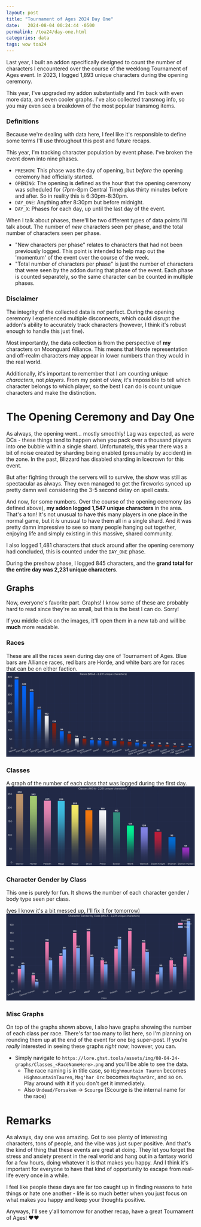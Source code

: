 ```yaml
---
layout: post
title: "Tournament of Ages 2024 Day One"
date:   2024-08-04 00:24:44 -0500
permalink: /toa24/day-one.html
categories: data
tags: wow toa24
---
```


Last year, I built an addon specifically designed to count the number of characters I encountered over the course of the weeklong Tournament of Ages event. In 2023, I logged 1,893 unique characters during the opening ceremony.

This year, I've upgraded my addon substantially and I'm back with even more data, and even cooler graphs. I've also collected transmog info, so you may even see a breakdown of the most popular transmog items.

### Definitions
Because we're dealing with data here, I feel like it's responsible to define some terms I'll use throughout this post and future recaps.

This year, I'm tracking character population by event phase. I've broken the event down into nine phases.
- `PRESHOW`: This phase was the day of opening, but *before* the opening ceremony had officially started.
- `OPENING`: The opening is defined as the hour that the opening ceremony was scheduled for (7pm-8pm Central Time) plus thirty minutes before and after. So in reality this is 6:30pm-8:30pm.
- `DAY_ONE`: Anything after 8:30pm but before midnight.
- `DAY_X`: Phases for each day, up until the last day of the event.

When I talk about phases, there'll be two different types of data points I'll talk about. The number of *new* characters seen per phase, and the total number of characters seen per phase.
- "New characters per phase" relates to characters that had not been previously logged. This point is intended to help map out the 'momentum' of the event over the course of the week.
- "Total number of characters per phase" is just the number of characters that were seen by the addon during that phase of the event. Each phase is counted separately, so the same character can be counted in multiple phases.

### Disclaimer
The integrity of the collected data is *not* perfect. During the opening ceremony I experienced multiple disconnects, which could disrupt the addon's ability to accurately track characters (however, I think it's robust enough to handle this just fine).

Most importantly, the data collection is from the perspective of **my** characters on Moonguard Alliance. This means that Horde representation and off-realm characters may appear in lower numbers than they would in the real world.

Additionally, it's important to remember that I am counting unique *characters*, not *players*. From my point of view, it's impossible to tell which character belongs to which player, so the best I can do is count unique characters and make the distinction.

# The Opening Ceremony and Day One
As always, the opening went... mostly smoothly! Lag was expected, as were DCs - these things tend to happen when you pack over a thousand players into one bubble within a single shard. Unfortunately, this year there was a bit of noise created by sharding being enabled (presumably by accident) in the zone. In the past, Blizzard has disabled sharding in Icecrown for this event.

But after fighting through the servers will to survive, the show was still as spectacular as always. They even managed to get the fireworks synced up pretty damn well considering the 3-5 second delay on spell casts.

And now, for some numbers. Over the course of the opening ceremony (as defined above), **my addon logged 1,547 unique characters** in the area. That's a ton! It's not unusual to have this many players in one place in the normal game, but it *is* unusual to have them all in a single shard. And it was pretty damn impressive to see so many people hanging out together, enjoying life and simply existing in this massive, shared community.

I also logged 1,481 characters that stuck around after the opening ceremony had concluded, this is counted under the `DAY_ONE` phase.

During the preshow phase, I logged 845 characters, and the **grand total for the entire day was 2,231 unique characters**.

## Graphs
Now, everyone's favorite part. Graphs! I know some of these are probably hard to read since they're so small, but this is the best I can do. Sorry!

If you middle-click on the images, it'll open them in a new tab and will be **much** more readable.

### Races
These are all the races seen during day one of Tournament of Ages. Blue bars are Alliance races, red bars are Horde, and white bars are for races that can be on either faction.
[![ToA2024 Day One Race Graph](/assets/img/08-04-24-graphs/RaceNumbers.png)](https://lore.ghst.tools/assets/img/08-04-24-graphs/RaceNumbers.png)

### Classes
A graph of the number of each class that was logged during the first day.
[![ToA2024 Day One Class Graph](/assets/img/08-04-24-graphs/ClassNumbers.png)](https://lore.ghst.tools/assets/img/08-04-24-graphs/ClassNumbers.png)

### Character Gender by Class
This one is purely for fun. It shows the number of each character gender / body type seen per class.

(yes I know it's a bit messed up, I'll fix it for tomorrow)
[![ToA2024 Day One GenderByClass Graph](/assets/img/08-04-24-graphs/GenderByClass.png)](https://lore.ghst.tools/assets/img/08-04-24-graphs/GenderByClass.png)

### Misc Graphs
On top of the graphs shown above, I also have graphs showing the number of each class per race. There's far too many to list here, so I'm planning on rounding them up at the end of the event for one big super-post. If you're *really* interested in seeing these graphs *right now*, however, you can.
- Simply navigate to `https://lore.ghst.tools/assets/img/08-04-24-graphs/Classes_<RaceNameHere>.png` and you'll be able to see the data.
    - The race naming is in title case, so `Highmountain Tauren` becomes `HighmountainTauren`, `Mag'har Orc` becomes `MagharOrc`, and so on. Play around with it if you don't get it immediately.
    - Also `Undead/Forsaken` -> `Scourge` (Scourge is the internal name for the race)

# Remarks
As always, day one was amazing. Got to see plenty of interesting characters, tons of people, and the vibe was just super positive. And that's the kind of thing that these events are great at doing. They let you forget the stress and anxiety present in the real world and hang out in a fantasy world for a few hours, doing whatever it is that makes you happy. And I think it's important for everyone to have that kind of opportunity to escape from real-life every once in a while.

I feel like people these days are far too caught up in finding reasons to hate things or hate one another - life is so much better when you just focus on what makes you happy and keep your thoughts positive.

Anyways, I'll see y'all tomorrow for another recap, have a great Tournament of Ages! ❤️❤️